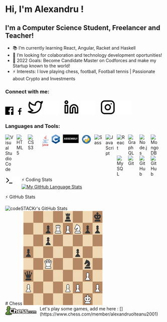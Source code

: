 # Hi, I'm Alexandru !


## I'm a Computer Science Student, Freelancer and Teacher!

- 📚 I’m currently learning React, Angular, Racket and Haskell
- 🤝 I’m looking for colaboration and technology development oportunities!
- 🥅 2022 Goals: Become Candidate Master on Codforces and make my Startup known to the world!
- ⚡ Interests: I love playing chess, football, Football tennis | Passionate about Crypto and Investments
### Connect with me:

<!---
[![website](./img/globe-light.svg)](https://codestackr.com#gh-light-mode-only)
[![website](./img/globe-dark.svg)](https://codestackr.com#gh-dark-mode-only)

&nbsp;&nbsp;
[![website](./img/youtube-light.svg)](https://youtube.com/codestackr#gh-light-mode-only)
[![website](./img/youtube-dark.svg)](https://youtube.com/codestackr#gh-dark-mode-only)
&nbsp;&nbsp;
-->
[![website](./img/FacebookL.png)](https://www.facebook.com/alexolteanu2001/#gh-light-mode-only)
[![website](./img/FacebookD.png)](https://www.facebook.com/alexolteanu2001/#gh-dark-mode-only)
&nbsp;&nbsp;
[![website](./img/twitter-light.svg)](https://twitter.com/AlexOlteanu2001#gh-light-mode-only)
[![website](./img/twitter-dark.svg)](https://twitter.com/AlexOlteanu2001#gh-dark-mode-only)
&nbsp;&nbsp;
[![website](./img/linkedin-light.svg)](https://www.linkedin.com/in/alexandruolteanu2001/#gh-light-mode-only)
[![website](./img/linkedin-dark.svg)](https://www.linkedin.com/in/alexandruolteanu2001//#gh-dark-mode-only)
&nbsp;&nbsp;
[![website](./img/instagram-light.svg)](https://www.instagram.com/alexandru_olteanu/#gh-light-mode-only)
[![website](./img/instagram-dark.svg)](https://www.instagram.com/alexandru_olteanu/#gh-dark-mode-only)

### Languages and Tools:

<img align="left" alt="Visual Studio Code" width="26px" src="https://cdn.jsdelivr.net/gh/devicons/devicon/icons/vscode/vscode-original.svg" style="padding-right:10px;" />
<img align="left" alt="HTML5" width="26px" src="https://cdn.jsdelivr.net/gh/devicons/devicon/icons/html5/html5-original.svg" style="padding-right:10px;" />
<img align="left" alt="CSS3" width="26px" src="https://cdn.jsdelivr.net/gh/devicons/devicon/icons/css3/css3-original.svg" style="padding-right:10px;" />
<img align="left" alt="Java" width="40px" src="./img/java-logo-1.png" />
<img align="left" alt="C++" width="26px" src="./img/C++Logo.png" style="padding-right:10px;" />
<img align="left" alt="Assembly" width="50px" src="./img/Assembly.png" style="padding-right:10px;" />
<img align="left" alt="Python" width="30px" src="./img/Python.png" style="padding-right:10px;" />

<img align="left" alt="Sass" width="26px" src="https://cdn.jsdelivr.net/gh/devicons/devicon/icons/sass/sass-original.svg" style="padding-right:10px;" />
<img align="left" alt="JavaScript" width="26px" src="https://cdn.jsdelivr.net/gh/devicons/devicon/icons/javascript/javascript-original.svg" style="padding-right:10px;" />
<img align="left" alt="React" width="26px" src="https://cdn.jsdelivr.net/gh/devicons/devicon/icons/react/react-original.svg" style="padding-right:10px;" />
<!---
<img align="left" alt="Gatsby" width="26px" src="https://cdn.jsdelivr.net/gh/devicons/devicon/icons/gatsby/gatsby-original.svg" style="padding-right:10px;" />
-->
<img align="left" alt="GraphQL" width="26px" src="https://cdn.jsdelivr.net/gh/devicons/devicon/icons/graphql/graphql-plain.svg" style="padding-right:10px;" />
<img align="left" alt="Node.js" width="26px" src="https://cdn.jsdelivr.net/gh/devicons/devicon/icons/nodejs/nodejs-original.svg" style="padding-right:10px;" />
<!---
<img align="left" alt="Deno" width="26px" src="./img/deno-light.svg" style="padding-right:10px;" />
-->
<img align="left" alt="MongoDB" width="26px" src="https://cdn.jsdelivr.net/gh/devicons/devicon/icons/mongodb/mongodb-original.svg" style="padding-right:10px;" />
<img align="left" alt="MySQL" width="26px" src="https://cdn.jsdelivr.net/gh/devicons/devicon/icons/mysql/mysql-original.svg" style="padding-right:10px;" />
<img align="left" alt="Git" width="26px" src="https://cdn.jsdelivr.net/gh/devicons/devicon/icons/git/git-original.svg" style="padding-right:10px;" />

[<img align="left" alt="GitHub" width="26px" src="https://user-images.githubusercontent.com/3369400/139447912-e0f43f33-6d9f-45f8-be46-2df5bbc91289.png" style="padding-right:10px;" />](#gh-dark-mode-only)
[<img align="left" alt="GitHub" width="26px" src="https://user-images.githubusercontent.com/3369400/139448065-39a229ba-4b06-434b-bc67-616e2ed80c8f.png" style="padding-right:10px;" />](#gh-light-mode-only)
[<img align="left" alt="Terminal" width="26px" src="./img/terminal-light.svg" />](#gh-light-mode-only)
[<img align="left" alt="Terminal" width="26px" src="./img/terminal-dark.svg" />](#gh-dark-mode-only)

  <br />
  <br />
  
  :zap: Coding Stats
  <br />
  [![My GitHub Language Stats](https://github-readme-stats.vercel.app/api/top-langs/?username=AlexandruOlteanu&langs_count=7&theme=tokyonight)]()
  
  :zap: GitHub Stats

  <img align="left" alt="codeSTACKr's GitHub Stats" src="https://github-readme-stats.vercel.app/api?username=AlexandruOlteanu&show_icons=true&hide_border=false&title_color=ff652f&icon_color=FFE400&bg_color=09131B&text_color=ffffff&border_color=0c1a25" />
  
  <br />
  # Chess
  
  <img src="./img/Chess.gif" width="50%" height="300">
  <br />
  Let's play some games, add me here : [<img align="left" alt="Chess.com" width="100px" src="./img/ChessLogo.png" style="padding-right:10px;" />](https://www.chess.com/member/alexandruolteanu2001)

